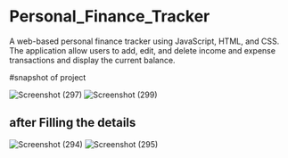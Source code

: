 # Personal_Finance_Tracker
 A web-based personal finance tracker using JavaScript, HTML, and CSS. The application allow users to add, edit, and delete income and expense transactions and display the current balance.

#snapshot of project

![Screenshot (297)](https://github.com/Diksha-001/Personal_Finance_Tracker/assets/114089823/1d3d022f-c50c-487f-9b10-f95a154c7502)
![Screenshot (299)](https://github.com/Diksha-001/Personal_Finance_Tracker/assets/114089823/b8db8b28-e24a-446c-bf8d-8a6a42bb05e0)

## after Filling the details
![Screenshot (294)](https://github.com/Diksha-001/Personal_Finance_Tracker/assets/114089823/879a6694-7e11-40fd-914f-2b836a37e3e4)
![Screenshot (295)](https://github.com/Diksha-001/Personal_Finance_Tracker/assets/114089823/809eabc0-b09b-4f5a-9d1d-3aedd274d605)
